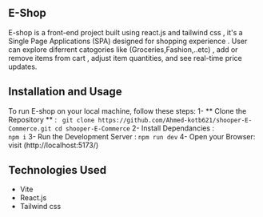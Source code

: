 ## E-Shop
E-shop is a front-end project built using react.js and tailwind css , it's a Single Page Applications (SPA) designed for shopping experience . User can explore diferrent catogories like (Groceries,Fashion,..etc) , add or remove items from cart , adjust item quantities, and see real-time price updates.

## Installation and Usage 
To run E-shop on your local machine, follow these steps:
    1- ** Clone the Repository ** :
        ``` 
        git clone https://github.com/Ahmed-kotb621/shooper-E-Commerce.git
        cd shooper-E-Commerce
        ```
    2- Install Dependancies :       
         ```
         npm i
         ```
    3- Run the Development Server :
         ```
         npm run dev
         ```
    4- Open your Browser: visit (http://localhost:5173/) 

## Technologies Used
  * Vite
  * React.js
  * Tailwind css

        
